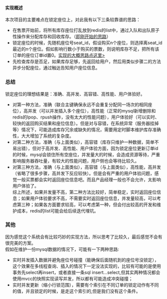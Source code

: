 #### 实现概述
本次项目的主要难点在锁定座位上，对此我有以下三条较靠谱的思路：
- 在售票开始前，将所有库存座位打乱放到redis的list中，通过入队和出队原子性操作来分配库存和回收库存。（[即刚开始的思路](https://github.com/pj919715177/ticketSystem/blob/master/README.md)）
- 锁定座位的时候，先随机座位号seat_id，假设购买n个座位，则选择离seat_id最近的n个座位。假如影响行数小于购买的票数，则说明库存不足，把所有该订单的座位订单id置0。[实现的大概思路点这里>](https://github.com/pj919715177/ticketSystem/blob/master/way2.md)
- 先检查库存是否足，如果库存足够，先返回给用户，然后用类似步骤二的方法异步分配座位，通过触达告知用户座位信息。
### 总结
锁定座位的理想结果是：准确、高并发、高容错、高性能、用户体验好。
- 对第一种方法，准确（联合主键确保永远不会重复分配同一场次的相同座位），高并发（可以并发插入多个座位），高性能（正常的mysql新增删除和redis的lpop、rpush操作，没有太大的性能问题），用户体验好（可以实时、较快的返回购买结果和座位信息）。但是对与容错，在系统异常（服务器挂掉等）情况下，可能造成库存冗余或缺失的情况，需要用定时脚本维护库存准确性，大大增加了系统的复杂度。
- 对第二种方法，准确（与上面类似），高容错（库存只维护一种数据，简单不易出错），但对于高并发、高性能、用户体验方面，因为锁定座位更新订单id的时候，mysql会锁住所有空座位，并发量大的时候，会造成资源等待，严重影响服务器吞吐量，有较大的性能问题，用户侧也会等待比较久。
- 对第三种方法，准确（与上面类似），高容错（与上面类似），高性能，高并发（省略了很多步骤，高并发下反应较快）。但是会有严重的用户体验问题，感觉一般买票都会实时返回座位信息吧。而且产品经理一般也不会允许，太影响用户体验了。   
综上所述，如果并发量不高，第二种方法比较好，简单稳定，实时返回座位信息；如果用户体验要求不高，不需要实时返回座位信息，并发量较高，可以考虑第三种；如果各方面要求较高，可以考虑第一种，但会付出较高的开发和维护成本，redis的list可能会给后续迭代埋坑。
### 其他
因为感觉这个系统会有比较巧妙的实现方法，所以思考了比较久，最后感觉不会有很完美的方案。  
假如在维护一份mysql数据的情况下，可能有一下两种思路:
- 实时并发插入数据并避免座位号碰撞（能确保后面随机到的座位号没锁定），这个效果在多线程查询、插入的情况下一定没法实现的，比较有可能的是使用事务先select再insert，或者直接一条sql insert...select,但其实两种情况都会使用mvcc的快照实现读写并发，所以都有可能造成冲突碰撞；
- 实时并发更新（缩小行锁范围），需要有个索引在不同订单的锁定动作有不同的值，并且锁定的时候，是走这个索引的,但是我们没有这个条件。
